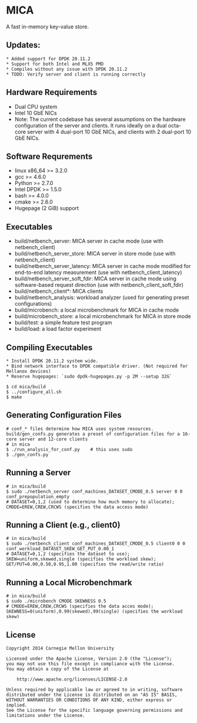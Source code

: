 MICA
====

A fast in-memory key-value store.

Updates:
--------

	* Added support for DPDK 20.11.2
	* Support for both Intel and MLX5 PMD
	* Compiles without any issue with DPDK 20.11.2
	* TODO: Verify server and client is running correctly


Hardware Requirements
---------------------

 * Dual CPU system
 * Intel 10 GbE NICs
 * Note: The current codebase has several assumptions on the hardware configuration of the server and clients.
         It runs ideally on a dual octa-core server with 4 dual-port 10 GbE NICs, and clients with 2 dual-port 10 GbE NICs.


Software Requrements
--------------------

 * linux x86_64 >= 3.2.0
 * gcc >= 4.6.0
 * Python >= 2.7.0
 * Intel DPDK >= 1.5.0
 * bash >= 4.0.0
 * cmake >= 2.6.0
 * Hugepage (2 GiB) support


Executables
-----------

 * build/netbench_server: MICA server in cache mode (use with netbench_client)
 * build/netbench_server_store: MICA server in store mode (use with netbench_client)
 * build/netbench_server_latency: MICA server in cache mode modified for end-to-end latency measurement (use with netbench_client_latency)
 * build/netbench_server_soft_fdir: MICA server in cache mode using software-based request direction (use with netbench_client_soft_fdir)
 * build/netbench_client*: MICA clients
 * build/netbench_analysis: workload analyzer (used for generating preset configurations)
 * build/microbench: a local microbenchmark for MICA in cache mode
 * build/microbench_store: a local microbenchmark for MICA in store mode
 * build/test: a simple feature test program
 * build/load: a load factor experiment


Compiling Executables
---------------------

	* Install DPDK 20.11.2 system wide.
	* Bind network interface to DPDK compatible driver. (Not required for Mellanox devices)
	* Reserve hugepages: `sudo dpdk-hugepages.py -p 2M --setup 32G`
	
	$ cd mica/build
	$ ../configure_all.sh
	$ make


Generating Configuration Files
------------------------------

	# conf_* files determine how MICA uses system resources. build/gen_confs.py generates a preset of configuration files for a 16-core server and 12-core clients
	# in mica
	$ ./run_analysis_for_conf.py	# this uses sudo
	$ ./gen_confs.py


Running a Server
----------------

	# in mica/build
	$ sudo ./netbench_server conf_machines_DATASET_CMODE_0.5 server 0 0 conf_prepopulation_empty
	# DATASET=0,1,2 (used to determine how much memory to allocate); CMODE=EREW,CREW,CRCWS (specifies the data access mode)


Running a Client (e.g., client0)
--------------------------------

	# in mica/build
	$ sudo ./netbench_client conf_machines_DATASET_CMODE_0.5 client0 0 0 conf_workload_DATASET_SKEW_GET_PUT_0.00_1
	# DATASET=0,1,2 (specifies the dataset to use); SKEW=uniform,skewed,single (specifies the workload skew); GET/PUT=0.00,0.50,0.95,1.00 (specifies the read/write ratio)


Running a Local Microbenchmark
------------------------------

	# in mica/build
	$ sudo ./microbench CMODE SKEWNESS 0.5
	# CMODE=EREW,CREW,CRCWS (specifies the data acces mode); SKEWNESS=0(uniform),0.99(skewed),99(single) (specifies the workload skew)


License
-------

	Copyright 2014 Carnegie Mellon University

	Licensed under the Apache License, Version 2.0 (the "License");
	you may not use this file except in compliance with the License.
	You may obtain a copy of the License at

	    http://www.apache.org/licenses/LICENSE-2.0

	Unless required by applicable law or agreed to in writing, software
	distributed under the License is distributed on an "AS IS" BASIS,
	WITHOUT WARRANTIES OR CONDITIONS OF ANY KIND, either express or implied.
	See the License for the specific language governing permissions and
	limitations under the License.

